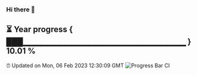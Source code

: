 ### Hi there 👋
⏳ Year progress { ███▁▁▁▁▁▁▁▁▁▁▁▁▁▁▁▁▁▁▁▁▁▁▁▁▁▁▁ } 10.01 %
---
⏰ Updated on Mon, 06 Feb 2023 12:30:09 GMT
![Progress Bar CI](https://github.com/liununu/liununu/workflows/Progress%20Bar%20CI/badge.svg)
